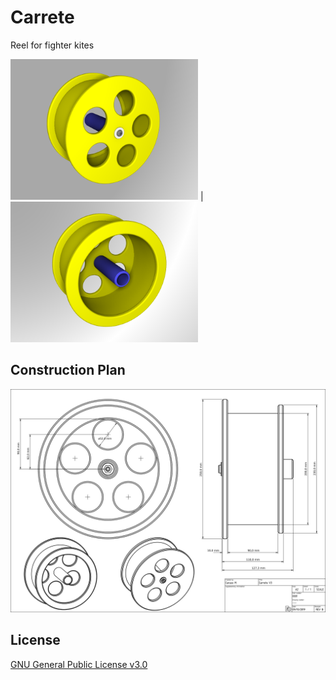 # **Carrete**

Reel for fighter kites

<img src="./build/rendering-1.png" alt="drawing" width="300"/> |
<img src="./build/rendering-2.png" alt="drawing" width="300"/>

## **Construction Plan**

<img src="./build/carrete0001.png" alt="drawing" width="600"/>

## **License**

[GNU General Public License v3.0](LICENSE)

